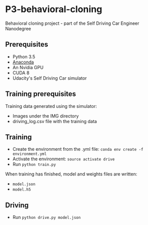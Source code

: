# P3-behavioral-cloning
Behavioral cloning project - part of the Self Driving Car Engineer Nanodegree

## Prerequisites
* Python 3.5
* [Anaconda](https://www.continuum.io/downloads)
* An Nvidia GPU
* CUDA 8
* Udacity's Self Driving Car simulator

## Training prerequisites
Training data generated using the simulator:
- Images under the IMG directory
- driving_log.csv file with the training data

## Training
* Create the environment from the .yml file: `conda env create -f environment.yml`
* Activate the environment: `source activate drive`
* Run `python train.py`

When training has finished, model and weights files are written: 
  * `model.json`
  * `model.h5`

## Driving
* Run `python drive.py model.json`
